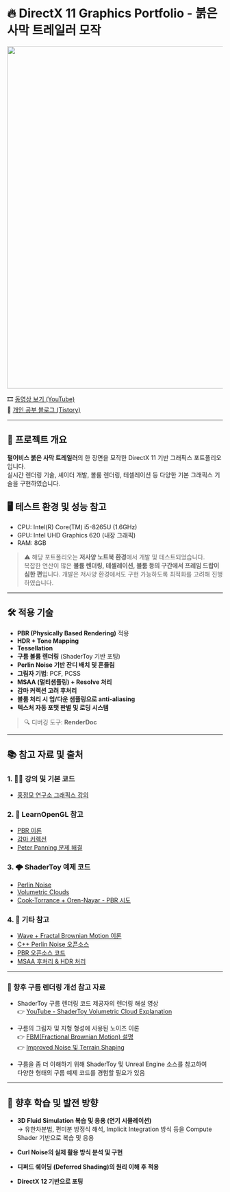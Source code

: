 # 🔥 DirectX 11 Graphics Portfolio - 붉은 사막 트레일러 모작

<p align="center">
  <img src="https://github.com/user-attachments/assets/662b69d9-9f4e-419c-8732-aa3b77327447" width="800" />
</p>

🎞️ [동영상 보기 (YouTube)](https://www.youtube.com/watch?v=I2hCiYHD1lU)  
📘 [개인 공부 블로그 (Tistory)](https://pdy0930.tistory.com/)

---

## 🧪 프로젝트 개요

**펄어비스 붉은 사막 트레일러**의 한 장면을 모작한 DirectX 11 기반 그래픽스 포트폴리오입니다.  
실시간 렌더링 기술, 셰이더 개발, 볼륨 렌더링, 테셀레이션 등 다양한 기본 그래픽스 기술을 구현하였습니다.

## 🖥️ 테스트 환경 및 성능 참고

- CPU: Intel(R) Core(TM) i5-8265U (1.6GHz)  
- GPU: Intel UHD Graphics 620 (내장 그래픽)  
- RAM: 8GB

> ⚠️ 해당 포트폴리오는 **저사양 노트북 환경**에서 개발 및 테스트되었습니다.  
> 복잡한 연산이 많은 **볼륨 렌더링, 테셀레이션, 블룸 등의 구간에서 프레임 드랍이 심한 편**입니다.
> 개발은 저사양 환경에서도 구현 가능하도록 최적화를 고려해 진행하였습니다.

---

## 🛠️ 적용 기술

- **PBR (Physically Based Rendering)** 적용  
- **HDR + Tone Mapping**  
- **Tessellation**  
- **구름 볼륨 렌더링** (ShaderToy 기반 포팅)  
- **Perlin Noise 기반 잔디 배치 및 흔들림**  
- **그림자 기법**: PCF, PCSS  
- **MSAA (멀티샘플링) + Resolve 처리**  
- **감마 커렉션 고려 후처리**  
- **블룸 처리 시 업/다운 샘플링으로 anti-aliasing**  
- **텍스처 자동 포맷 판별 및 로딩 시스템**  

> 🔍 디버깅 도구: **RenderDoc**

---

## 📚 참고 자료 및 출처

### 1. 👨‍🏫 강의 및 기본 코드
- [홍정모 연구소 그래픽스 강의](https://www.honglab.ai/collections)

### 2. 📘 LearnOpenGL 참고
- [PBR 이론](https://learnopengl.com/PBR/Theory)  
- [감마 커렉션](https://learnopengl.com/Advanced-Lighting/Gamma-Correction)  
- [Peter Panning 문제 해결](https://learnopengl.com/Advanced-Lighting/Shadows/Shadow-Mapping)

### 3. 🌩️ ShaderToy 예제 코드
- [Perlin Noise](https://www.shadertoy.com/view/3dVXDc)  
- [Volumetric Clouds](https://www.shadertoy.com/view/4ttSWf)
- [Cook-Torrance + Oren-Nayar - PBR 시도](https://www.shadertoy.com/view/MsSczh)


### 4. 🧬 기타 참고
- [Wave + Fractal Brownian Motion 이론](https://thebookofshaders.com/13/?lan=kr)  
- [C++ Perlin Noise 오픈소스](https://github.com/Reputeless/PerlinNoise)  
- [PBR 오픈소스 코드](https://github.com/Nadrin/PBR)  
- [MSAA 후처리 & HDR 처리](https://github.com/Microsoft/DirectXTK/wiki/Using-HDR-rendering)

---

### 📌 향후 구름 렌더링 개선 참고 자료

- ShaderToy 구름 렌더링 코드 제공자의 렌더링 해설 영상  
  👉 [YouTube - ShaderToy Volumetric Cloud Explanation](https://www.youtube.com/watch?v=BFld4EBO2RE)

- 구름의 그림자 및 지형 형성에 사용된 노이즈 이론  
  👉 [FBM(Fractional Brownian Motion) 설명](https://iquilezles.org/articles/fbm/)  
  👉 [Improved Noise 및 Terrain Shaping](https://iquilezles.org/articles/morenoise/)

- 구름을 좀 더 이해하기 위해 ShaderToy 및 Unreal Engine 소스를 참고하여  
  다양한 형태의 구름 예제 코드를 경험할 필요가 있음

---

## 🔭 향후 학습 및 발전 방향

- **3D Fluid Simulation 복습 및 응용 (연기 시뮬레이션)**  
  → 유한차분법, 편미분 방정식 해석, Implicit Integration 방식 등을 Compute Shader 기반으로 복습 및 응용

- **Curl Noise의 실제 활용 방식 분석 및 구현**

- **디퍼드 쉐이딩 (Deferred Shading)의 원리 이해 후 적용**

- **DirectX 12 기반으로 포팅**

